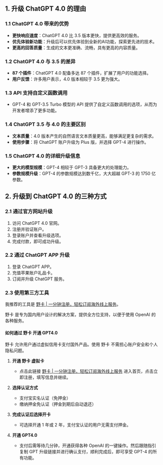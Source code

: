 ## 1. 升级 ChatGPT 4.0 的理由

### 1.1 ChatGPT 4.0 带来的优势
- **更快响应速度**：ChatGPT 4.0 比 3.5 版本更快，提供更高效的服务。
- **优先体验新功能**：升级后可以优先体验到全新的AI功能，探索更先进的技术。
- **更高的回答质量**：生成的文本更准确、流畅，具有更高的内容质量。

### 1.2 ChatGPT 4.0 与 3.5 的差异
- **87 个插件**：ChatGPT 4.0 配备多达 87 个插件，扩展了用户的功能选择。
- **用户反馈**：许多用户表示，4.0 版本相较于 3.5 更为强大。

### 1.3 API 支持自定义函数调用
- GPT-4 和 GPT-3.5 Turbo 模型的 API 提供了自定义函数调用的选项，从而为开发者增添了更多功能。

### 1.4 ChatGPT 3.5 与 4.0 的主要区别
- **文本质量**：4.0 版本产生的自然语言文本质量更高，能够满足更复杂的需求。
- **使用步骤**：将 ChatGPT 账户升级为 Plus 版，并选择 GPT-4 进行操作。

### 1.5 ChatGPT 4.0 的详细升级信息
- **更大的模型规模**：GPT-4 相较于 GPT-3 具备更大的处理能力。
- **参数规模升级**：GPT-4 的参数规模达到数千亿，大大超越 GPT-3 的 1750 亿参数。

## 2. 升级到 ChatGPT 4.0 的三种方式

### 2.1 通过官方网站升级
1. 访问 ChatGPT 4.0 官网。
2. 注册并验证账户。
3. 登录账户并查看升级选项。
4. 完成付款，即可成功升级。

### 2.2 通过 ChatGPT APP 升级
1. 登录 ChatGPT APP。
2. 充值苹果账户礼品卡。
3. 订阅并升级 ChatGPT 服务。

### 2.3 使用第三方工具
我推荐的工具是 [野卡 | 一分钟注册，轻松订阅海外线上服务](https://bit.ly/bewildcard)。

野卡 是专为国内用户设计的解决方案，提供全方位支持，以便于使用 OpenAI 的各种服务。

#### 如何通过 野卡 开通 GPT4.0
野卡 允许用户通过虚拟信用卡支付国外产品。使用 野卡 不需担心账户安全和个人隐私问题。

1. **开通 野卡 虚拟卡**
   - 点击此链接 [野卡 | 一分钟注册，轻松订阅海外线上服务](https://bit.ly/bewildcard) 进入首页，点击立即注册，填写信息并继续。

2. **选择认证方式**
   - 支付宝实名认证（免押金）
   - 缴纳押金免认证（押金到期后自动退还）

3. **完成认证后选择开卡**
   - 可选择开通 1 年或 2 年，支付宝认证的用户无需支付押金。

4. **开通 GPT4.0**
   - 支付后需等待几分钟，开通获得各种 OpenAI 的一键操作。然后跟随指引复制 GPT 升级链接并进行确认支付，顺利完成后，即可享受 GPT-4 的所有功能。